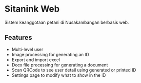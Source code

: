 # Sitanink Web

Sistem keanggotaan petani di Nusakambangan berbasis web.

## Features

- Multi-level user
- Image processing for generating an ID
- Export and import excel
- Docx file processing for generating a document
- Scan QRCode to see user detail using generated or printed ID
- Settings page to modify what to show in the ID
